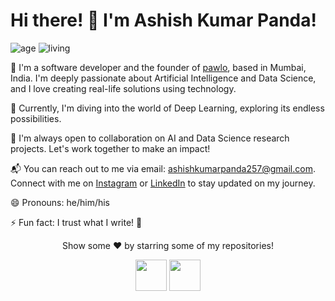 # Hi there! 👋 I'm Ashish Kumar Panda!

![age](https://img.shields.io/badge/age-25-blue)
![living](https://img.shields.io/badge/living-Mumbai-3c9)

🚀 I'm a software developer and the founder of [pawlo](https://www.planocast.com), based in Mumbai, India. I'm deeply passionate about Artificial Intelligence and Data Science, and I love creating real-life solutions using technology.

🌱 Currently, I'm diving into the world of Deep Learning, exploring its endless possibilities.

🤝 I'm always open to collaboration on AI and Data Science research projects. Let's work together to make an impact!

📬 You can reach out to me via email: ashishkumarpanda257@gmail.com. Connect with me on [Instagram](https://www.instagram.com/immanuel_ashish_jr/?hl=en) or [LinkedIn](https://www.linkedin.com/in/ashish-kumar-panda-123026194) to stay updated on my journey.

😄 Pronouns: he/him/his

⚡ Fun fact: I trust what I write! 📝

<div align="center">
  Show some ❤️ by starring some of my repositories!
  
  <a href="https://dev.to/ashish12"><img height="50" src="https://d2fltix0v2e0sb.cloudfront.net/dev-badge.svg"></a>
  <a href="https://www.linkedin.com/in/ashish-kumar-panda-123026194"><img height="50" src="https://www.shareicon.net/data/2017/06/30/888065_logo_512x512.png"></a>
</div>
